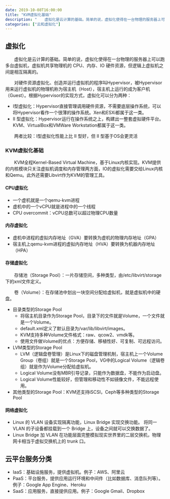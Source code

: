 ```yaml
---
date: 2019-10-08T16:00:00
title: "KVM虚拟化基础"
description: "　　虚拟化是云计算的基础。简单的说，虚拟化使得在一台物理的服务器上可以跑多台虚拟机，虚拟机共享物理机的 CPU、内存、IO 硬件资源，但逻辑上虚拟机之间是相互隔离的。对硬件资源虚拟化、创造并运行虚拟机的程序叫Hypervisor。KVM全程Kernel-Based Virtual Machine，基于Linux内核实现的Hypervisor，属于Ⅱ型虚拟化。"
categories: ["云和虚拟化"]
---
```


## 虚拟化

　　虚拟化是云计算的基础。简单的说，虚拟化使得在一台物理的服务器上可以跑多台虚拟机，虚拟机共享物理机的 CPU、内存、IO 硬件资源，但逻辑上虚拟机之间是相互隔离的。

　　对硬件资源虚拟化、创造并运行虚拟机的程序叫Hypervisor，被Hypervisor用来运行虚拟机的物理机称为宿主机（Host），宿主机上运行的成为客户机（Guest）。根据Hypervisor的实现方式，虚拟化可以分为两种：

- Ⅰ型虚拟化：Hypervisor直接管理调用硬件资源，不需要底层操作系统，可以将Hypervisor看作一个很薄的操作系统。Xen和ESXi都属于这一类。
- Ⅱ 型虚拟化：Hypervisor运行在操作系统之上，构建出一整套虚拟硬件平台。KVM、VirtualBox和VMWare Workstation都属于这一类。

　　两者比较：Ⅰ型虚拟化性能上比 Ⅱ 型好，但 Ⅱ 型基于OS会更灵活

### KVM虚拟化基础

　　KVM全程Kernel-Based Virtual Machine，基于Linux内核实现。KVM提供的内核模块只关注虚拟机调度和内存管理两方面，IO的虚拟化需要交给Linux内核和Qemu。此外还需要Libvirt作为KVM的管理工具。

#### CPU虚拟化

- 一个虚机就是一个qemu-kvm进程
- 虚机中的一个vCPU就是进程中的一个线程
- CPU overcommit：vCPU总数可以超过物理CPU数量

#### 内存虚拟化

- 虚机中进程的虚拟内存地址（GVA）要转换为虚机的物理内存地址（GPA）
- 宿主机上qemu-kvm进程的虚拟内存地址（HVA）要转换为机器内存地址（HPA）

#### 存储虚拟化

　　存储池（Storage Pool）：一片存储空间，多种类型，由/etc/libvirt/storage下的xml文件定义。

　　卷（Volume）：在存储池中划出一块空间分配给虚拟机，就是虚拟机中的硬盘。

- 目录类型的Storage Pool
  - 将宿主机目录作为Storage Pool，目录下的文件就是Volume，一个文件就是一个Volume。
  - default.xml定义了默认目录为/var/lib/libvirt/images。
  - KVM支持多种Volume文件格式：raw、qcow2、vmdk等。
  - 使用文件做Volume的优点：方便存储、移植性好、可复制、可远程访问。
- LVM类型的Storage Pool
  - LVM（逻辑盘卷管理）是Linux下的磁盘管理机制，宿主机上一个Volume Group（卷组）就是一个Storage Pool，VG中的Logical Volume（逻辑卷组）就是作为Volume分配给虚拟机。
  - Logical Volume没有MBR引导记录，只能作为数据盘，不能作为启动盘。
  - Logical Volume性能较好，但管理和移动性不如镜像文件，不能远程使用。
- 其他类型的Storage Pool：KVM还支持iSCSI，Ceph等多种类型的Storage Pool



#### 网络虚拟化

- Linux 的 VLAN 设备实现隔离功能，Linux Bridge 实现交换功能。 将同一 VLAN 的子设备都挂载到一个 Bridge 上，设备之间就可以交换数据了。
- Linux Bridge 加 VLAN 在功能层面完整模拟现实世界里的二层交换机，物理网卡相当于虚拟交换机上的 trunk 口。



## 云平台服务分类

- IaaS：基础设施服务，提供虚拟机。例子：AWS、阿里云
- PaaS：平台服务，提供应用运行环境和中间件（比如数据库、消息队列等）。例子：Google App Engine、Heroku
- SaaS：应用服务，直接提供应用。例子：Google Gmail、Dropbox